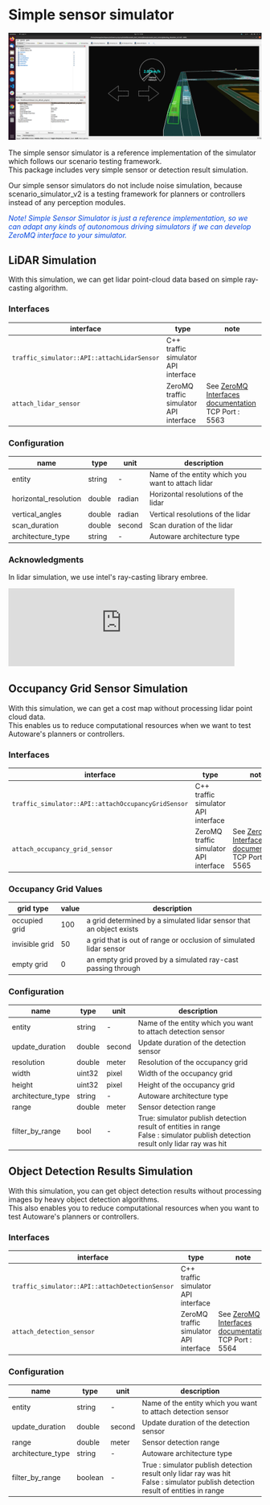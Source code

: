 # Simple sensor simulator

![simple sensor simulator](../image/simple_sensor_simulator.png "simple sensor simulator")

The simple sensor simulator is a reference implementation of the simulator which follows our scenario testing framework.  
This package includes very simple sensor or detection result simulation.

Our simple sensor simulators do not include noise simulation, because scenario_simulator_v2 is a testing framework for planners or controllers instead of any perception modules. 


[//]: # (This package includes very, very simple lidar simulation and send simulated detection result to the Autoware.)

<font color="#065479E">_Note! Simple Sensor Simulator is just a reference implementation, so we can adapt any kinds of autonomous driving simulators if we can develop ZeroMQ interface to your simulator._</font>


## LiDAR Simulation
With this simulation, we can get lidar point-cloud data based on simple ray-casting algorithm.

### Interfaces

| interface                                   | type                                   | note                                                                                       |
|---------------------------------------------|----------------------------------------|--------------------------------------------------------------------------------------------|
| `traffic_simulator::API::attachLidarSensor` | C++ traffic simulator API interface    |                                                                                            |
| `attach_lidar_sensor`                       | ZeroMQ traffic simulator API interface | See [ZeroMQ Interfaces documentation](/docs/developer_guide/ZeroMQ.md)<br/>TCP Port : 5563 |  

### Configuration
| name                  | type   | unit   | description                                       |
|-----------------------|--------|--------|---------------------------------------------------|
| entity                | string | -      | Name of the entity which you want to attach lidar |
| horizontal_resolution | double | radian | Horizontal resolutions of the lidar               |
| vertical_angles       | double | radian | Vertical resolutions of the lidar                 |
| scan_duration         | double | second | Scan duration of the lidar                        |
| architecture_type     | string | -      | Autoware architecture type                        |

### Acknowledgments
In lidar simulation, we use intel's ray-casting library embree.

<iframe
class="hatenablogcard"
style="width:100%;height:155px;max-width:450px;"
title="embree"
src="https://hatenablog-parts.com/embed?url=https://github.com/embree/embree"
width="300" height="150" frameborder="0" scrolling="no">
</iframe>

## Occupancy Grid Sensor Simulation
With this simulation, we can get a cost map without processing lidar point cloud data.  
This enables us to reduce computational resources when we want to test Autoware's planners or controllers.  

### Interfaces

| interface                                           | type                                   | note                                                                                       |
|-----------------------------------------------------|----------------------------------------|--------------------------------------------------------------------------------------------|
| `traffic_simulator::API::attachOccupancyGridSensor` | C++ traffic simulator API interface    |                                                                                            |
| `attach_occupancy_grid_sensor`                      | ZeroMQ traffic simulator API interface | See [ZeroMQ Interfaces documentation](/docs/developer_guide/ZeroMQ.md)<br/>TCP Port : 5565 |  

### Occupancy Grid Values

| grid type      | value | description                                                         |
|----------------|-------|---------------------------------------------------------------------|
| occupied grid  | 100   | a grid determined by a simulated lidar sensor that an object exists |
| invisible grid | 50    | a grid that is out of range or occlusion of simulated lidar sensor  |
| empty grid     | 0     | an empty grid proved by a simulated ray-cast passing through        |    



### Configuration
| name              | type   | unit   | description                                                                                                                         |
|-------------------|--------|--------|-------------------------------------------------------------------------------------------------------------------------------------|
| entity            | string | -      | Name of the entity which you want to attach detection sensor                                                                        |
| update_duration   | double | second | Update duration of the detection sensor                                                                                             |
| resolution        | double | meter  | Resolution of the occupancy grid                                                                                                    |
| width             | uint32 | pixel  | Width of the occupancy grid                                                                                                         |
| height            | uint32 | pixel  | Height of the occupancy grid                                                                                                        |
| architecture_type | string | -      | Autoware architecture type                                                                                                          |
| range             | double | meter  | Sensor detection range                                                                                                              |
| filter_by_range   | bool   | -      | True: simulator publish detection result of entities in range<br/>False : simulator publish detection result only lidar ray was hit |


## Object Detection Results Simulation
With this simulation, you can get object detection results without processing images by heavy object detection algorithms.  
This also enables you to reduce computational resources when you want to test Autoware's planners or controllers.

### Interfaces

| interface                                       | type                                   | note                                                                                       |
|-------------------------------------------------|----------------------------------------|--------------------------------------------------------------------------------------------|
| `traffic_simulator::API::attachDetectionSensor` | C++ traffic simulator API interface    |                                                                                            |
| `attach_detection_sensor`                       | ZeroMQ traffic simulator API interface | See [ZeroMQ Interfaces documentation](/docs/developer_guide/ZeroMQ.md)<br/>TCP Port : 5564 |  


### Configuration

| name              | type    | unit   | description                                                                                                                           |
|-------------------|---------|--------|---------------------------------------------------------------------------------------------------------------------------------------|
| entity            | string  | -      | Name of the entity which you want to attach detection sensor                                                                          |
| update_duration   | double  | second | Update duration of the detection sensor                                                                                               |
| range             | double  | meter  | Sensor detection range                                                                                                                |
| architecture_type | string  | -      | Autoware architecture type                                                                                                            |
| filter_by_range   | boolean | -      | True :  simulator publish detection result only lidar ray was hit<br/>False : simulator publish detection result of entities in range |
